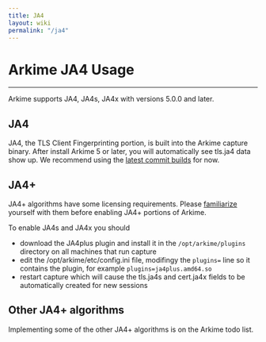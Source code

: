 ```yaml
---
title: JA4
layout: wiki
permalink: "/ja4"
---
```


<div class="full-height-and-width-container with-footer p-3" markdown="1">

# Arkime JA4 Usage

---


Arkime supports JA4, JA4s, JA4x with versions 5.0.0 and later.

## JA4
JA4, the TLS Client Fingerprinting portion, is built into the Arkime capture binary.
After install Arkime 5 or later, you will automatically see tls.ja4 data show up.
We recommend using the [latest commit builds](https://latest.arkime.net) for now.

## JA4+
JA4+ algorithms have some licensing requirements.
Please [familiarize](https://github.com/arkime/arkime/releases/tag/last-commit) yourself with them before enabling JA4+ portions of Arkime.


To enable JA4s and JA4x you should
* download the JA4plus plugin and install it in the `/opt/arkime/plugins` directory on all machines that run capture
* edit the /opt/arkime/etc/config.ini file, modifingy the `plugins=` line so it contains the plugin, for example `plugins=ja4plus.amd64.so`
* restart capture which will cause the tls.ja4s and cert.ja4x fields to be automatically created for new sessions

## Other JA4+ algorithms
Implementing some of the other JA4+ algorithms is on the Arkime todo list.

</div>
